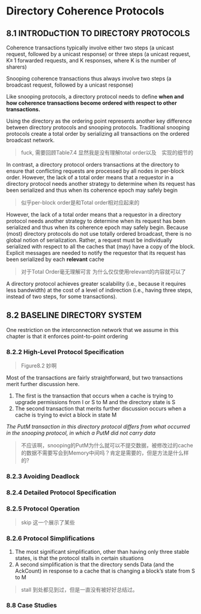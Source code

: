 # Directory Coherence Protocols
<!-- skip Section 8.3 through Section 8.7 -->
## 8.1 INTRODuCTION TO DIRECTORY PROTOCOLS
Coherence transactions typically involve
either two steps (a unicast request, followed by a unicast response) or three steps (a unicast request,
K≥ 1 forwarded requests, and K responses, where K is the number of sharers)

Snooping coherence transactions thus always involve two steps (a broadcast request, followed by a unicast response)

Like snooping protocols, a directory protocol needs to define **when and how coherence transactions become ordered with respect to other transactions.**

Using the directory as the ordering point represents another key difference between directory
protocols and snooping protocols. Traditional snooping protocols create a total order by serializing
all transactions on the ordered broadcast network.
> fuck, 需要回顾Table7.4 显然我是没有理解total order以及　实现的细节的

In contrast, a directory protocol orders transactions at the directory to ensure that conflicting
requests are processed by all nodes in per-block order. However, the lack of a total order means that
a requestor in a directory protocol needs another strategy to determine when its request has been
serialized and thus when its coherence epoch may safely begin
> 似乎per-block order是和Total order相对应起来的

 However, the lack of a total order means that
a requestor in a directory protocol needs another strategy to determine when its request has been
serialized and thus when its coherence epoch may safely begin.
Because (most) directory protocols
do not use totally ordered broadcast, there is no global notion of serialization. Rather, a request must
be individually serialized with respect to all the caches that (may) have a copy of the block. Explicit
messages are needed to notify the requestor that its request has been serialized by each **relevant**
cache
> 对于Total Order毫无理解可言
> 为什么仅仅使用relevant的内容就可以了

A directory protocol achieves greater scalability (i.e., because it requires less
bandwidth) at the cost of a level of indirection (i.e., having three steps, instead of two steps, for
some transactions).

## 8.2 BASELINE DIRECTORY SYSTEM
One restriction on the interconnection network that we
assume in this chapter is that it enforces point-to-point ordering
### 8.2.2 High-Level Protocol Specification
> Figure8.2 妙啊

Most of the transactions are fairly straightforward,
but two transactions merit further discussion here.
1. The first is the transaction that occurs when a cache is trying to upgrade permissions
from I or S to M and the directory state is S
2. The second transaction that merits further discussion occurs when a cache is trying to evict a
block in state M

*The PutM transaction in this directory protocol differs from what occurred in the snooping protocol, in which a PutM did not carry data*
> 不应该啊，snooping的PutM为什么就可以不提交数据，被修改过的cache的数据不需要写会到Memory中间吗？肯定是需要的，但是方法是什么样的?

### 8.2.3 Avoiding Deadlock

### 8.2.4 Detailed Protocol Specification

### 8.2.5 Protocol Operation
> skip 这一个展示了某些

### 8.2.6 Protocol Simplifications
1. The most significant simplification, other than having only three stable states, is that the
protocol stalls in certain situations
2. A second simplification is that the directory sends Data (and the AckCount) in response to
a cache that is changing a block’s state from S to M
> stall 到处都见到过，但是一直没有被好好总结过。

### 8.8 Case Studies
